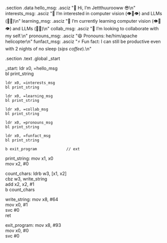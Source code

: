 .section .data
    hello_msg:     .asciz "👋 Hi, I’m Jettthuurooww 😎\n"
    interests_msg: .asciz "👀 I’m interested in computer vision (👁️🤖👁️) and LLMs (🤖🙊)\n"
    learning_msg:  .asciz "🌱 I’m currently learning computer vision (👁️🤖👁️) and LLMs (🤖🙊)\n"
    collab_msg:    .asciz "💞️ I’m looking to collaborate with my self.\n"
    pronouns_msg:  .asciz "😄 Pronouns: he/him/apache helicopter\n"
    funfact_msg:   .asciz "⚡ Fun fact: I can still be productive even with 2 nights of no sleep (*sips coffee*).\n"

.section .text
    .global _start

_start:
    ldr x0, =hello_msg         
    bl print_string            

    ldr x0, =interests_msg     
    bl print_string            

    ldr x0, =learning_msg      
    bl print_string            

    ldr x0, =collab_msg        
    bl print_string    
    
    ldr x0, =pronouns_msg     
    bl print_string            

    ldr x0, =funfact_msg       
    bl print_string            

    b exit_program             // ext

print_string:
    mov x1, x0               
    mov x2, #0              

count_chars:
    ldrb w3, [x1, x2]         
    cbz w3, write_string     
    add x2, x2, #1           
    b count_chars             

write_string:
    mov x8, #64               
    mov x0, #1                
    svc #0                    
    ret

exit_program:
    mov x8, #93               
    mov x0, #0                
    svc #0                   

<!---
JbSante/JbSante is a ✨ special ✨ repository because its `README.md` (this file) appears on your GitHub profile.
You can click the Preview link to take a look at your changes.
--->
